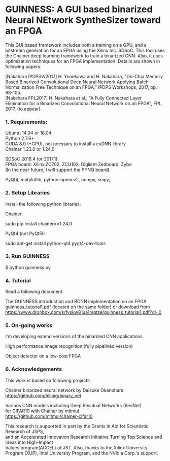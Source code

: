 # GUINNESS: A GUI based binarized Neural NEtwork SyntheSizer toward an FPGA

This GUI based framework includes both a training on a GPU, and a bitstream generation for an FPGA using the Xilinx Inc. SDSoC. This tool uses the Chainer deep learning framework to train a binarized CNN. Also, it uses optimization techniques for an FPGA implementation. Details are shown in following papers:

[Nakahara IPDPSW2017] H. Yonekawa and H. Nakahara, "On-Chip Memory Based Binarized Convolutional Deep Neural Network Applying Batch Normalization Free Technique on an FPGA," IPDPS Workshops, 2017, pp. 98-105.  
[Nakahara FPL2017] H. Nakahara et al., "A Fully Connected Layer Elimination for a Binarized Convolutional Neural Network on an FPGA", FPL, 2017, (to appear).

### 1. Requirements:

Ubuntu 14.04 or 16.04  
Python 2.7.6+  
CUDA 8.0 (+GPU), not neessary to install a cuDNN library  
Chainer 1.23.0 or 1.24.0  

SDSoC 2016.4 (or 2017.1)  
FPGA board: Xilinx ZC702, ZCU102, Digilent Zedboard, Zybo  
(In the near future, I will support the PYNQ board)  

PyQt4, matplotlib, python-opencv2, numpy, scipy,   

### 2. Setup Libraries

 Install the following python libraries:

 Chainer 

 sudo pip install chainer==1.24.0
 
 PyQt4 (not PyQt5!)

 sudo apt-get install python-qt4 pyqt4-dev-tools

### 3. Run GUINNESS

 $ python guinness.py

### 4. Tutorial

 Read a following document.

 The GUINNESS introduction and BCNN implementation on an FPGA  
 guinness_tutorial1.pdf (located on the same folder)
 or download from <https://www.dropbox.com/s/fyskw81ua1mqtze/guinness_tutorial1.pdf?dl=0>

### 5. On-going works
 I'm developing extend versions of the binarized CNN applications.
 
 High performance image recognition (fully pipelined version)  

 Object detector on a low-cost FPGA  

### 6. Acknowledgements
 This work is based on following projects:

 Chainer binarized neural network by Daisuke Okanohara  
 https://github.com/hillbig/binary_net

 Various CNN models including Deep Residual Networks (ResNet)   
  for CIFAR10 with Chainer by mitmul  
 https://github.com/mitmul/chainer-cifar10

 This research is supported in part by the Grants in Aid for Scientistic Research of JSPS,  
and an Accelerated Innovation Research Initiative Turning Top Science and Ideas into High-Impact  
Values program(ACCEL) of JST. Also, thanks to the Xilinx University Program (XUP), Intel University Program,
 and the NVidia Corp.'s support.
